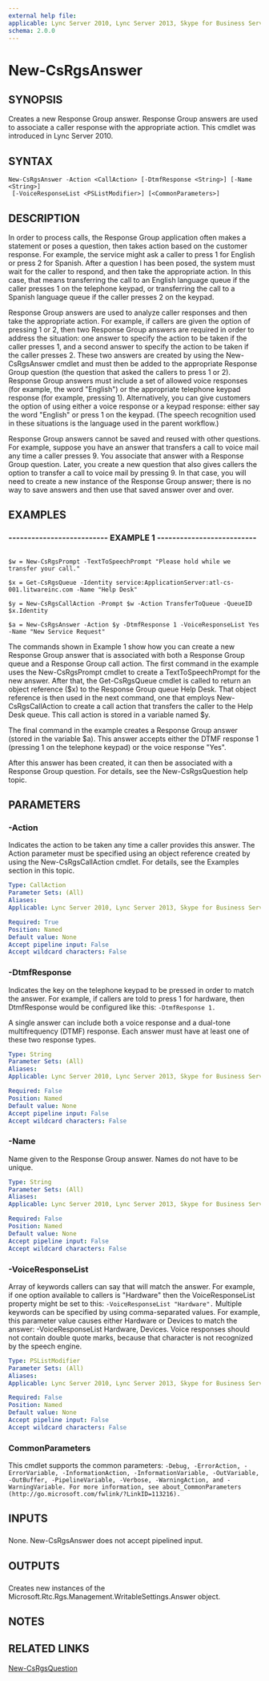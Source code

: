 ```yaml
---
external help file: 
applicable: Lync Server 2010, Lync Server 2013, Skype for Business Server 2015
schema: 2.0.0
---
```


# New-CsRgsAnswer

## SYNOPSIS

Creates a new Response Group answer.
Response Group answers are used to associate a caller response with the appropriate action.
This cmdlet was introduced in Lync Server 2010.



## SYNTAX

```
New-CsRgsAnswer -Action <CallAction> [-DtmfResponse <String>] [-Name <String>]
 [-VoiceResponseList <PSListModifier>] [<CommonParameters>]
```

## DESCRIPTION

In order to process calls, the Response Group application often makes a statement or poses a question, then takes action based on the customer response.
For example, the service might ask a caller to press 1 for English or press 2 for Spanish.
After a question l has been posed, the system must wait for the caller to respond, and then take the appropriate action.
In this case, that means transferring the call to an English language queue if the caller presses 1 on the telephone keypad, or transferring the call to a Spanish language queue if the caller presses 2 on the keypad.

Response Group answers are used to analyze caller responses and then take the appropriate action.
For example, if callers are given the option of pressing 1 or 2, then two Response Group answers are required in order to address the situation: one answer to specify the action to be taken if the caller presses 1, and a second answer to specify the action to be taken if the caller presses 2.
These two answers are created by using the New-CsRgsAnswer cmdlet and must then be added to the appropriate Response Group question (the question that asked the callers to press 1 or 2).
Response Group answers must include a set of allowed voice responses (for example, the word "English") or the appropriate telephone keypad response (for example, pressing 1).
Alternatively, you can give customers the option of using either a voice response or a keypad response: either say the word "English" or press 1 on the keypad.
(The speech recognition used in these situations is the language used in the parent workflow.)

Response Group answers cannot be saved and reused with other questions.
For example, suppose you have an answer that transfers a call to voice mail any time a caller presses 9.
You associate that answer with a Response Group question.
Later, you create a new question that also gives callers the option to transfer a call to voice mail by pressing 9.
In that case, you will need to create a new instance of the Response Group answer; there is no way to save answers and then use that saved answer over and over.



## EXAMPLES

### -------------------------- EXAMPLE 1 -------------------------- 
```

$w = New-CsRgsPrompt -TextToSpeechPrompt "Please hold while we transfer your call."

$x = Get-CsRgsQueue -Identity service:ApplicationServer:atl-cs-001.litwareinc.com -Name "Help Desk"

$y = New-CsRgsCallAction -Prompt $w -Action TransferToQueue -QueueID $x.Identity

$a = New-CsRgsAnswer -Action $y -DtmfResponse 1 -VoiceResponseList Yes -Name "New Service Request"
```

The commands shown in Example 1 show how you can create a new Response Group answer that is associated with both a Response Group queue and a Response Group call action.
The first command in the example uses the New-CsRgsPrompt cmdlet to create a TextToSpeechPrompt for the new answer.
After that, the Get-CsRgsQueue cmdlet is called to return an object reference ($x) to the Response Group queue Help Desk.
That object reference is then used in the next command, one that employs New-CsRgsCallAction to create a call action that transfers the caller to the Help Desk queue.
This call action is stored in a variable named $y.

The final command in the example creates a Response Group answer (stored in the variable $a).
This answer accepts either the DTMF response 1 (pressing 1 on the telephone keypad) or the voice response "Yes".

After this answer has been created, it can then be associated with a Response Group question.
For details, see the New-CsRgsQuestion help topic.


## PARAMETERS

### -Action
Indicates the action to be taken any time a caller provides this answer.
The Action parameter must be specified using an object reference created by using the New-CsRgsCallAction cmdlet.
For details, see the Examples section in this topic.

```yaml
Type: CallAction
Parameter Sets: (All)
Aliases: 
Applicable: Lync Server 2010, Lync Server 2013, Skype for Business Server 2015

Required: True
Position: Named
Default value: None
Accept pipeline input: False
Accept wildcard characters: False
```

### -DtmfResponse
Indicates the key on the telephone keypad to be pressed in order to match the answer.
For example, if callers are told to press 1 for hardware, then DtmfResponse would be configured like this: `-DtmfResponse 1.`

A single answer can include both a voice response and a dual-tone multifrequency (DTMF) response.
Each answer must have at least one of these two response types.

```yaml
Type: String
Parameter Sets: (All)
Aliases: 
Applicable: Lync Server 2010, Lync Server 2013, Skype for Business Server 2015

Required: False
Position: Named
Default value: None
Accept pipeline input: False
Accept wildcard characters: False
```

### -Name
Name given to the Response Group answer.
Names do not have to be unique.

```yaml
Type: String
Parameter Sets: (All)
Aliases: 
Applicable: Lync Server 2010, Lync Server 2013, Skype for Business Server 2015

Required: False
Position: Named
Default value: None
Accept pipeline input: False
Accept wildcard characters: False
```

### -VoiceResponseList
Array of keywords callers can say that will match the answer.
For example, if one option available to callers is "Hardware" then the VoiceResponseList property might be set to this: `-VoiceResponseList "Hardware".`
Multiple keywords can be specified by using comma-separated values.
For example, this parameter value causes either Hardware or Devices to match the answer: -VoiceResponseList Hardware, Devices.
Voice responses should not contain double quote marks, because that character is not recognized by the speech engine.

```yaml
Type: PSListModifier
Parameter Sets: (All)
Aliases: 
Applicable: Lync Server 2010, Lync Server 2013, Skype for Business Server 2015

Required: False
Position: Named
Default value: None
Accept pipeline input: False
Accept wildcard characters: False
```

### CommonParameters
This cmdlet supports the common parameters: `-Debug, -ErrorAction, -ErrorVariable, -InformationAction, -InformationVariable, -OutVariable, -OutBuffer, -PipelineVariable, -Verbose, -WarningAction, and -WarningVariable. For more information, see about_CommonParameters (http://go.microsoft.com/fwlink/?LinkID=113216).`

## INPUTS

###  
None.
New-CsRgsAnswer does not accept pipelined input.

## OUTPUTS

###  
Creates new instances of the Microsoft.Rtc.Rgs.Management.WritableSettings.Answer object.

## NOTES

## RELATED LINKS

[New-CsRgsQuestion]()

